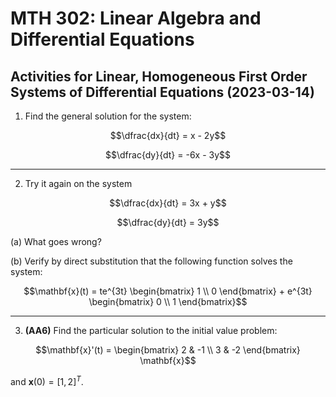 # MTH 302: Linear Algebra and Differential Equations

## Activities for Linear, Homogeneous First Order Systems of Differential Equations (2023-03-14)

1. Find the general solution for the system: 

$$\dfrac{dx}{dt} = x - 2y$$

$$\dfrac{dy}{dt} = -6x - 3y$$ 

---

2. Try it again on the system

$$\dfrac{dx}{dt} = 3x + y$$

$$\dfrac{dy}{dt} = 3y$$ 

(a) What goes wrong? 

(b) Verify by direct substitution that the following function solves the system: 

$$\mathbf{x}(t) = te^{3t} \begin{bmatrix} 1 \\ 0 \end{bmatrix} + e^{3t} \begin{bmatrix} 0 \\ 1 \end{bmatrix}$$

---

3. **(AA6)** Find the particular solution to the initial value problem: 

$$\mathbf{x}'(t) = \begin{bmatrix} 2 & -1 \\ 3 & -2 \end{bmatrix} \mathbf{x}$$

and $\mathbf{x}(0)  = [1,2]^T$. 


